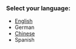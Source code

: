 ### Select your language:

- [English](https://github.com/ethereum/wiki/wiki/Ethereum-English-TOC)
- German
- [Chinese](https://github.com/ethereum/wiki/wiki/Ethereum-Chinese-TOC)
- Spanish